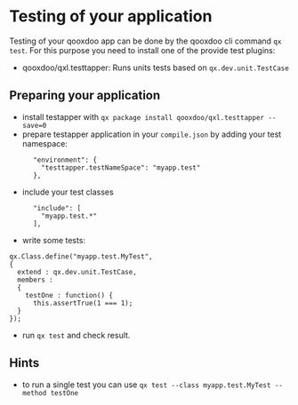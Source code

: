 # Testing of your application

Testing of your qooxdoo app can be done by the qooxdoo cli command `qx test`.
For this purpose you need to install one of the provide test plugins:
  - qooxdoo/qxl.testtapper: Runs units tests based on `qx.dev.unit.TestCase`

## Preparing your application

  - install testapper with `qx package install qooxdoo/qxl.testtapper --save=0`
  - prepare testapper application in your `compile.json` by adding your test namespace:
  
```
      "environment": {
        "testtapper.testNameSpace": "myapp.test"
      },
```	  

   - include your test classes

```	  
      "include": [
        "myapp.test.*"
      ],
```	  

   - write some tests:
```
qx.Class.define("myapp.test.MyTest",
{
  extend : qx.dev.unit.TestCase,
  members :
  {
    testOne : function() {
      this.assertTrue(1 === 1);
  }
});
```
   
   - run `qx test` and check result.

## Hints   

   - to run a single test you can use `qx test --class myapp.test.MyTest --method testOne`
   
   